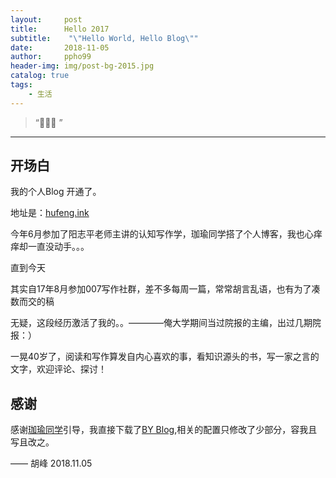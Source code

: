 ```yaml
---
layout:     post
title:      Hello 2017
subtitle:    "\"Hello World, Hello Blog\""
date:       2018-11-05
author:     ppho99
header-img: img/post-bg-2015.jpg
catalog: true
tags:
    - 生活
---
```


> “🙉🙉🙉 ”

---

## 开场白

我的个人Blog 开通了。

地址是：[hufeng.ink](https://ppho99.github.io)

今年6月参加了阳志平老师主讲的认知写作学，珈瑜同学搭了个人博客，我也心痒痒却一直没动手。。。

直到今天

其实自17年8月参加007写作社群，差不多每周一篇，常常胡言乱语，也有为了凑数而交的稿

无疑，这段经历激活了我的。。————俺大学期间当过院报的主编，出过几期院报：）

一晃40岁了，阅读和写作算发自内心喜欢的事，看知识源头的书，写一家之言的文字，欢迎评论、探讨！

## 感谢

感谢[珈瑜同学](https://kkjiayu.github.io/)引导，我直接下载了[BY Blog](https://github.com/qiubaiying),相关的配置只修改了少部分，容我且写且改之。

—— 胡峰 2018.11.05


